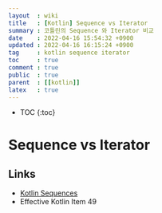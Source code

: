 ```yaml
---
layout  : wiki
title   : [Kotlin] Sequence vs Iterator
summary : 코틀린의 Sequence 와 Iterator 비교
date    : 2022-04-16 15:54:32 +0900
updated : 2022-04-16 16:15:24 +0900
tag     : kotlin sequence iterator
toc     : true
comment : true
public  : true
parent  : [[kotlin]]
latex   : true
---
```

* TOC
{:toc}

# Sequence vs Iterator

## Links

- [Kotlin Sequences](https://kotlinlang.org/docs/sequences.html)
- Effective Kotlin Item 49